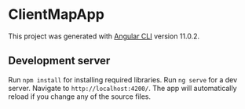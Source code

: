
# ClientMapApp

This project was generated with [Angular CLI](https://github.com/angular/angular-cli) version 11.0.2.

## Development server

Run `npm install` for installing required libraries.
Run `ng serve` for a dev server. Navigate to `http://localhost:4200/`. The app will automatically reload if you change any of the source files.

